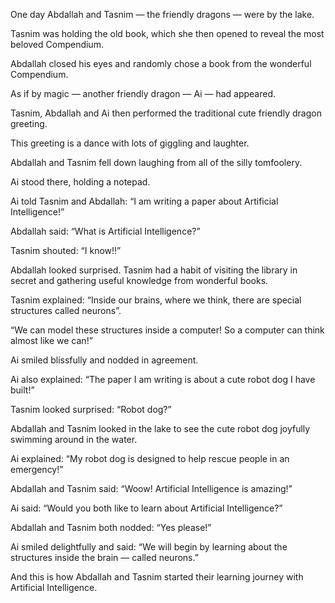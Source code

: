 One day Abdallah and Tasnim — the friendly dragons — were by the lake.

Tasnim was holding the old book, which she then opened to reveal the most beloved Compendium.

Abdallah closed his eyes and randomly chose a book from the wonderful Compendium.

As if by magic — another friendly dragon — Ai — had appeared.

Tasnim, Abdallah and Ai then performed the traditional cute friendly dragon greeting.

This greeting is a dance with lots of giggling and laughter.

Abdallah and Tasnim fell down laughing from all of the silly tomfoolery.

Ai stood there, holding a notepad.

Ai told Tasnim and Abdallah: “I am writing a paper about Artificial Intelligence!”

Abdallah said: “What is Artificial Intelligence?”

Tasnim shouted: “I know!!”

Abdallah looked surprised. Tasnim had a habit of visiting the library in secret and gathering useful knowledge from wonderful books.

Tasnim explained: “Inside our brains, where we think, there are special structures called neurons”.

“We can model these structures inside a computer! So a computer can think almost like we can!”

Ai smiled blissfully and nodded in agreement.

Ai also explained: “The paper I am writing is about a cute robot dog I have built!”

Tasnim looked surprised: “Robot dog?”

Abdallah and Tasnim looked in the lake to see the cute robot dog joyfully swimming around in the water.

Ai explained: “My robot dog is designed to help rescue people in an emergency!”

Abdallah and Tasnim said: “Woow! Artificial Intelligence is amazing!”

Ai said: “Would you both like to learn about Artificial Intelligence?”

Abdallah and Tasnim both nodded: “Yes please!”

Ai smiled delightfully and said: “We will begin by learning about the structures inside the brain — called neurons.”

And this is how Abdallah and Tasnim started their learning journey with Artificial Intelligence.
